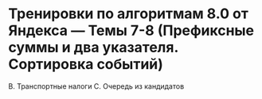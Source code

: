 # Тренировки по алгоритмам 8.0 от Яндекса — Темы 7-8 (Префиксные суммы и два указателя. Сортировка событий)

B. Транспортные налоги
C. Очередь из кандидатов